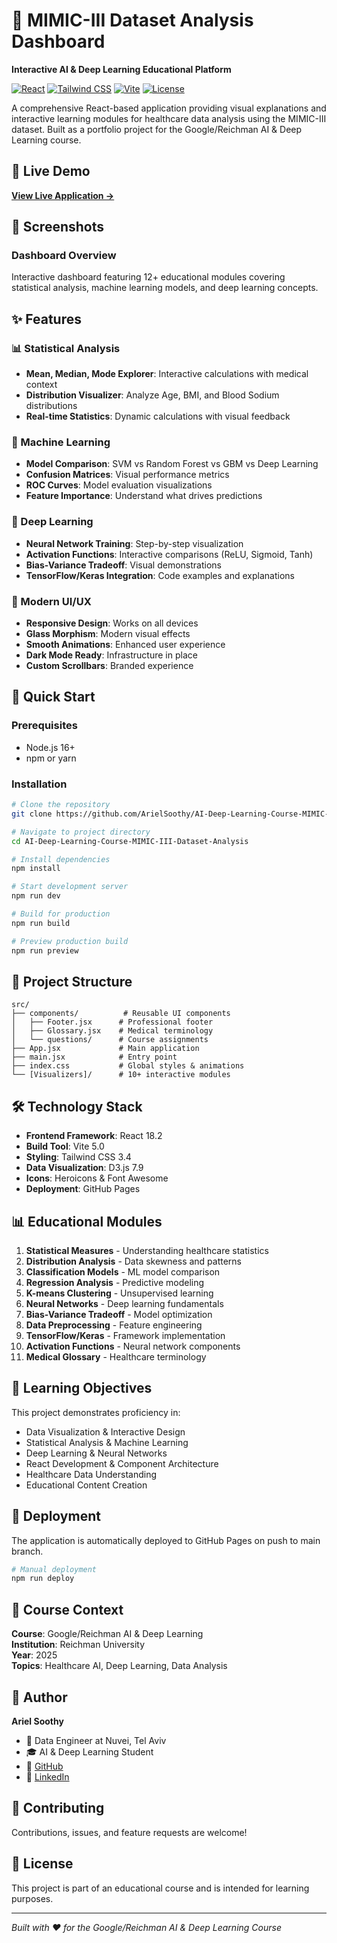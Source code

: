 # 🏥 MIMIC-III Dataset Analysis Dashboard

**Interactive AI & Deep Learning Educational Platform**

[![React](https://img.shields.io/badge/React-18.2-blue.svg)](https://reactjs.org/)
[![Tailwind CSS](https://img.shields.io/badge/Tailwind_CSS-3.4-38B2AC.svg)](https://tailwindcss.com/)
[![Vite](https://img.shields.io/badge/Vite-5.0-646CFF.svg)](https://vitejs.dev/)
[![License](https://img.shields.io/badge/License-MIT-green.svg)](LICENSE)

A comprehensive React-based application providing visual explanations and interactive learning modules for healthcare data analysis using the MIMIC-III dataset. Built as a portfolio project for the Google/Reichman AI & Deep Learning course.

## 🌟 Live Demo

**[View Live Application →](https://ariels-simplex.github.io/AI-Deep-Learning-Essentials)**

## 📸 Screenshots

### Dashboard Overview
Interactive dashboard featuring 12+ educational modules covering statistical analysis, machine learning models, and deep learning concepts.

## ✨ Features

### 📊 Statistical Analysis
- **Mean, Median, Mode Explorer**: Interactive calculations with medical context
- **Distribution Visualizer**: Analyze Age, BMI, and Blood Sodium distributions
- **Real-time Statistics**: Dynamic calculations with visual feedback

### 🤖 Machine Learning
- **Model Comparison**: SVM vs Random Forest vs GBM vs Deep Learning
- **Confusion Matrices**: Visual performance metrics
- **ROC Curves**: Model evaluation visualizations
- **Feature Importance**: Understand what drives predictions

### 🧠 Deep Learning
- **Neural Network Training**: Step-by-step visualization
- **Activation Functions**: Interactive comparisons (ReLU, Sigmoid, Tanh)
- **Bias-Variance Tradeoff**: Visual demonstrations
- **TensorFlow/Keras Integration**: Code examples and explanations

### 🎨 Modern UI/UX
- **Responsive Design**: Works on all devices
- **Glass Morphism**: Modern visual effects
- **Smooth Animations**: Enhanced user experience
- **Dark Mode Ready**: Infrastructure in place
- **Custom Scrollbars**: Branded experience

## 🚀 Quick Start

### Prerequisites
- Node.js 16+ 
- npm or yarn

### Installation

```bash
# Clone the repository
git clone https://github.com/ArielSoothy/AI-Deep-Learning-Course-MIMIC-III-Dataset-Analysis.git

# Navigate to project directory
cd AI-Deep-Learning-Course-MIMIC-III-Dataset-Analysis

# Install dependencies
npm install

# Start development server
npm run dev

# Build for production
npm run build

# Preview production build
npm run preview
```

## 📁 Project Structure

```
src/
├── components/          # Reusable UI components
│   ├── Footer.jsx      # Professional footer
│   ├── Glossary.jsx    # Medical terminology
│   └── questions/      # Course assignments
├── App.jsx             # Main application
├── main.jsx            # Entry point
├── index.css           # Global styles & animations
└── [Visualizers]/      # 10+ interactive modules
```

## 🛠️ Technology Stack

- **Frontend Framework**: React 18.2
- **Build Tool**: Vite 5.0
- **Styling**: Tailwind CSS 3.4
- **Data Visualization**: D3.js 7.9
- **Icons**: Heroicons & Font Awesome
- **Deployment**: GitHub Pages

## 📊 Educational Modules

1. **Statistical Measures** - Understanding healthcare statistics
2. **Distribution Analysis** - Data skewness and patterns
3. **Classification Models** - ML model comparison
4. **Regression Analysis** - Predictive modeling
5. **K-means Clustering** - Unsupervised learning
6. **Neural Networks** - Deep learning fundamentals
7. **Bias-Variance Tradeoff** - Model optimization
8. **Data Preprocessing** - Feature engineering
9. **TensorFlow/Keras** - Framework implementation
10. **Activation Functions** - Neural network components
11. **Medical Glossary** - Healthcare terminology

## 🎯 Learning Objectives

This project demonstrates proficiency in:
- Data Visualization & Interactive Design
- Statistical Analysis & Machine Learning
- Deep Learning & Neural Networks
- React Development & Component Architecture
- Healthcare Data Understanding
- Educational Content Creation

## 🚢 Deployment

The application is automatically deployed to GitHub Pages on push to main branch.

```bash
# Manual deployment
npm run deploy
```

## 📝 Course Context

**Course**: Google/Reichman AI & Deep Learning  
**Institution**: Reichman University  
**Year**: 2025  
**Topics**: Healthcare AI, Deep Learning, Data Analysis

## 👤 Author

**Ariel Soothy**
- 🏢 Data Engineer at Nuvei, Tel Aviv
- 🎓 AI & Deep Learning Student
- 🔗 [GitHub](https://github.com/ArielSoothy)
- 💼 [LinkedIn](https://www.linkedin.com/in/ariel-soothy/)

## 🤝 Contributing

Contributions, issues, and feature requests are welcome!

## 📄 License

This project is part of an educational course and is intended for learning purposes.

---

*Built with ❤️ for the Google/Reichman AI & Deep Learning Course*